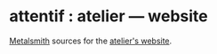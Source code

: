 # attentif : atelier — website

[Metalsmith](http://www.metalsmith.io) sources for the [atelier's website](https://attentif.ch).
